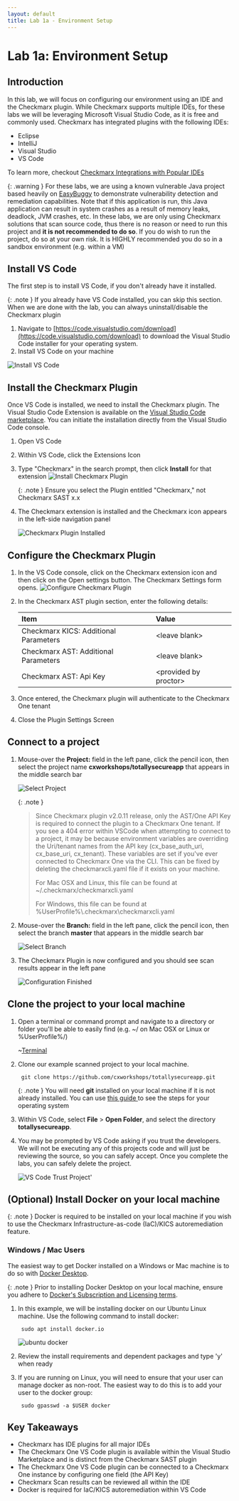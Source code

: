 ```yaml
---
layout: default
title: Lab 1a - Environment Setup
---
```


# Lab 1a: Environment Setup

## Introduction
In this lab, we will focus on configuring our environment using an IDE and the Checkmarx plugin.  While Checkmarx supports multiple IDEs, for these labs we will be leveraging Microsoft Visual Studio Code, as it is free and commonly used.  Checkmarx has integrated plugins with the following IDEs:

* Eclipse
* IntelliJ
* Visual Studio
* VS Code

To learn more, checkout [Checkmarx Integrations with Popular IDEs](https://checkmarx.com/why-checkmarx/integrations/checkmarx-integrations-with-ides/)

{: .warning }
For these labs, we are using a known vulnerable Java project based heavily on [EasyBuggy](https://github.com/k-tamura/easybuggy) to demonstrate vulnerability detection and remediation capabilities.  Note that if this application is run, this Java application can result in system crashes as a result of memory leaks, deadlock, JVM crashes, etc.  In these labs, we are only using Checkmarx solutions that scan source code, thus there is no reason or need to run this project and __it is not recommended to do so__. If you do wish to run the project, do so at your own risk. It is HIGHLY recommended you do so in a sandbox environment (e.g. within a VM)

## Install VS Code
The first step is to install VS Code, if you don't already have it installed.

{: .note }
If you already have VS Code installed, you can skip this section. When we are done with the lab, you can always uninstall/disable the Checkmarx plugin

1. Navigate to [https://code.visualstudio.com/download](https://code.visualstudio.com/download) to download the Visual Studio Code installer for your operating system.
2. Install VS Code on your machine

![Install VS Code](./assets/images/vscode_ubuntu_install.png "VS Code Install")


## Install the Checkmarx Plugin
Once VS Code is installed, we need to install the Checkmarx plugin. The Visual Studio Code Extension is available on the [Visual Studio Code marketplace](https://marketplace.visualstudio.com/items?itemName=checkmarx.ast-results). You can initiate the installation directly from the Visual Studio Code console.

1. Open VS Code
2. Within VS Code, click the Extensions Icon
3. Type "Checkmarx" in the search prompt, then click __Install__ for that extension
    ![Install Checkmarx Plugin](./assets/images/vscode_extensions.png "Checkmarx VX Code Plugin")

    {: .note }
    Ensure you select the Plugin entitled "Checkmarx," not Checkmarx SAST x.x

4. The Checkmarx extension is installed and the Checkmarx icon appears in the left-side navigation panel

    ![Checkmarx Plugin Installed](./assets/images/cx_plugin_installed.png "Checkmarx Plugin Installed")


## Configure the Checkmarx Plugin
1. In the VS Code console, click on the Checkmarx extension icon and then click on the Open settings button.
The Checkmarx Settings form opens.
    ![Configure Checkmarx Plugin](./assets/images/cx_plugin_config.png "Configure Checkmarx Plugin")

2. In the Checkmarx AST plugin section, enter the following details:


    |         Item                          |          Value                |
    |:----------------------                |:-----------------------       |
    | Checkmarx KICS: Additional Parameters | \<leave blank\>                 |
    | Checkmarx AST: Additional Parameters  | \<leave blank\>                 |
    | Checkmarx AST: Api Key       | \<provided by proctor\>                |

3. Once entered, the Checkmarx plugin will authenticate to the Checkmarx One tenant

4. Close the Plugin Settings Screen

## Connect to a project

1. Mouse-over the __Project:__ field in the left pane, click the pencil icon, then select the project name __cxworkshops/totallysecureapp__ that appears in the middle search bar

    ![Select Project](./assets/images/cx_select_project.png "Select the Project")

    {: .note }
    > Since Checkmarx plugin v2.0.11 release, only the AST/One API Key is required to connect the plugin to a Checkmarx One tenant.  If you see a 404 error within VSCode when attempting to connect to a project, it may be because environment variables are overriding the Uri/tenant names from the API key (cx_base_auth_uri, cx_base_uri, cx_tenant).  These variables are set if you've ever connected to Checkmarx One via the CLI. This can be fixed by deleting the checkmarxcli.yaml file if it exists on your machine.
    >
    > For Mac OSX and Linux, this file can be found at ~/.checkmarx/checkmarxcli.yaml
    >
    > For Windows, this file can be found at %UserProfile%\\.checkmarx\\checkmarxcli.yaml

2. Mouse-over the __Branch:__ field in the left pane, click the pencil icon, then select the branch __master__ that appears in the middle search bar

    ![Select Branch](./assets/images/cx_select_branch.png "Select a branch")

3. The Checkmarx Plugin is now configured and you should see scan results appear in the left pane

    ![Configuration Finished](./assets/images/cx_scan_results.png "Configuration Finished")


## Clone the project to your local machine

1. Open a terminal or command prompt and navigate to a directory or folder you'll be able to easily find (e.g. ~/ on Mac OSX or Linux or %UserProfile%/)

    ~[Terminal](./assets/images/terminal_dir.png "Terminal")

2. Clone our example scanned project to your local machine.

        git clone https://github.com/cxworkshops/totallysecureapp.git

    {: .note }
    You will need __git__ installed on your local machine if it is not already installed. You can use [this guide ](https://github.com/git-guides/install-git) to see the steps for your operating system

3. Within VS Code, select __File__ > __Open Folder__, and select the directory __totallysecureapp__.

4.  You may be prompted by VS Code asking if you trust the developers. We will not be executing any of this projects code and will just be reviewing the source, so you can safely accept. Once you complete the labs, you can safely delete the project.

    ![VS Code Trust Project](./assets/images/vscode_trust.png "VS Code Trust Project")'


## (Optional) Install Docker on your local machine

{: .note }
Docker is required to be installed on your local machine if you wish to use the Checkmarx Infrastructure-as-code (IaC)/KICS autoremediation feature. 

### Windows / Mac Users

The easiest way to get Docker installed on a Windows or Mac machine is to do so with [Docker Desktop](https://www.docker.com/products/docker-desktop/).

{: .note }
Prior to installing Docker Desktop on your local machine, ensure you adhere to [Docker's Subscription and Licensing terms](https://www.docker.com/pricing/faq/).

1. In this example, we will be installing docker on our Ubuntu Linux machine.  Use the following command to install docker:

        sudo apt install docker.io

    ![ubuntu docker](./assets/images/docker_install.png "Docker Install")

2. Review the install requirements and dependent packages and type 'y' when ready

3. If you are running on Linux, you will need to ensure that your user can manage docker as non-root.  The easiest way to do this is to add your user to the docker group:

        sudo gpasswd -a $USER docker

## Key Takeaways
- Checkmarx has IDE plugins for all major IDEs
- The Checkmarx One VS Code plugin is available within the Visual Studio Marketplace and is distinct from the Checkmarx SAST plugin
- The Checkmarx One VS Code plugin can be connected to a Checkmarx One instance by configuring one field (the API Key)
- Checkmarx Scan results can be reviewed all within the IDE
- Docker is required for IaC/KICS autoremediation within VS Code
